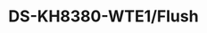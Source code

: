---
id: 3
title: "DS-KH8380-WTE1/Flush"
slug: "DS-KH8380-WTE1/Flush"
subTitle: "8 Series Indoor Station"
category: "videointercom"
imgCard: "/src/assets/images/videointercom/DS-KH8380-WTE1/DS-KH8380-WTE1-1.webp"
imgAlt: "DS-KH8380-WTE1/Flush"
thumbnails: [
  "/src/assets/images/videointercom/DS-KH8380-WTE1/DS-KH8380-WTE1-1.webp",
  "/src/assets/images/videointercom/DS-KH8380-WTE1/DS-KH8380-WTE1-2.webp",
  "/src/assets/images/videointercom/DS-KH8380-WTE1/DS-KH8380-WTE1-3.webp",
]
features: [
  "7-inch TFT touchscreen with 1024 × 600 resolution",
  "Remote access via Hik-Connect app: receive calls, unlock doors, view live feed",
  "IEEE802.3at PoE for device and lock power",
  "Supports up to 16 linked indoor extensions",
  "Integrated elevator access control",
  "Surface and flush mounting options",
  "Multiple interfaces: alarm input, RS-485, relays, TF card slot",
]
rating: 4.5
reviewCount: 50
specifications: {
  System_parameters: {
    Operation_system: "Embedded Linux operation system",
    ROM: "32 MB",
    RAM: "128 MB",
    Processor: "Embedded high performance processor"
  },
  Display_parameters: {
    Screen_size: "7-inch",
    Operation_method: "Capacitive touch screen",
    Type: "Colorful TFT",
    Resolution: "1024×600"
  },
  Video_parameters: {
    Lens: "/",
    Resolution: "/",
    FOV: "/",
    Wide_dynamic_range_WDR: "/",
    Video_compression_standard: "H.265；H.264",
    Focal_length: "/"
  },
  Audio_parameters: {
    Audio_input: "1 built-in omnidirectional microphone",
    Audio_compression_standard: "G.711u、G.711a、Opus、AAC-LD、AAC-LC、G.726、G.722.1",
    Audio_output: "1 built-in loudspeaker",
    Audio_compression_bitrate: "16/32/64 Kps",
    Audio_quality: "Noise suppression and echo cancellation",
    Volume_adjustment: "Adjustable"
  }
}
---